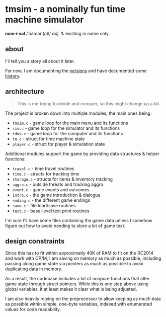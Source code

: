 # tmsim - a nominally fun time machine simulator

**nom·i·nal** /ˈnämən(ə)l/ *adj.* **1.** existing in name only.

## about

I'll tell you a story all about it later.

For now, I am documenting the [versions](./docs/VERSIONS.md) and have documented some [history](./docs/HISTORY.md).

## architecture

> This is me trying to divide and conquer, so this might change up a bit.

The project is broken down into multiple modules, the main ones being:

- `tmsim.c`   - game loop for the main menu and its functions
- `sim.c`     - game loop for the simulator and its functions
- `tdos.c`    - game loop for the computer and its functions
- `tm.c`      - struct for time machine state
- `player.c`  - struct for player & simulation state

Additional modules support the game by providing data structures & helper functions:

- `travel.c`  - time travel routines
- `time.c`    - structs for tracking time
- `storage.c` - structs for items & inventory tracking
- `aggro.c`   - outside threats and tracking aggro
- `event.c`   - game events and outcomes
- `intro.c`   - the game introduction & dialogue
- `ending.c`  - the different game endings
- `save.c`    - file load/save routines
- `text.c`    - base-level text print routines

I'm sure I'll have some files containing the game data unless I somehow figure out how to avoid needing to store a lot of game text.

## design constraints

Since this has to fit within approximatly 40K of RAM to fit on the RC2014 and work with CP/M, I am saving on memory as much as possible, including passing along game state via pointers as much as possible to avoid duplicating data in memory.

As a result, the codebase includes a lot of nonpure functions that alter game state through struct pointers. While this is one step above using global variables, it at least makes it clear what is being adjusted.

I am also heavily relying on the preprocessor to allow keeping as much data as possible within simple, one-byte variables, indexed with enumerated values for code readability.
